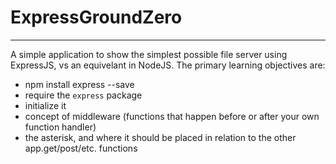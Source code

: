 # ExpressGroundZero
----

A simple application to show the simplest possible file server using ExpressJS, vs an equivelant in NodeJS.  The primary learning objectives are:

* npm install express --save
* require the `express` package
* initialize it
* concept of middleware (functions that happen before or after your own function handler)
* the asterisk, and where it should be placed in relation to the other app.get/post/etc. functions
